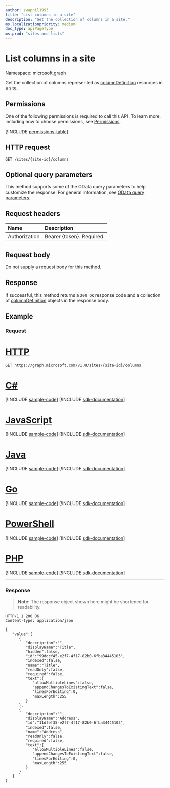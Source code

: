 ```yaml
---
author: swapnil1993
title: "List columns in a site"
description: "Get the collection of columns in a site."
ms.localizationpriority: medium
doc_type: apiPageType
ms.prod: "sites-and-lists"
---
```


# List columns in a site
Namespace: microsoft.graph


Get the collection of columns represented as [columnDefinition][columnDefinition] resources in a [site][site].

  

## Permissions

  

One of the following permissions is required to call this API. To learn more, including how to choose permissions, see [Permissions](/graph/permissions-reference).

  

<!-- { "blockType": "permissions", "name": "site_list_columns" } -->
[!INCLUDE [permissions-table](../includes/permissions/site-list-columns-permissions.md)]

  

## HTTP request

  
<!-- {
  "blockType": "ignored"
}
-->
```http
GET /sites/{site-id}/columns
```

  
## Optional query parameters
This method supports some of the OData query parameters to help customize the response. For general information, see [OData query parameters](/graph/query-parameters).

## Request headers
|Name|Description|
|:---|:---|
|Authorization|Bearer {token}. Required.|

## Request body
Do not supply a request body for this method.

## Response

If successful, this method returns a `200 OK` response code and a collection of [columnDefinition][] objects in the response body.

  

## Example

### Request


# [HTTP](#tab/http)
<!-- { "blockType": "request", "name": "get_columns_from_site" } -->
 

```msgraph-interactive
GET https://graph.microsoft.com/v1.0/sites/{site-id}/columns
```

# [C#](#tab/csharp)
[!INCLUDE [sample-code](../includes/snippets/csharp/get-columns-from-site-csharp-snippets.md)]
[!INCLUDE [sdk-documentation](../includes/snippets/snippets-sdk-documentation-link.md)]

# [JavaScript](#tab/javascript)
[!INCLUDE [sample-code](../includes/snippets/javascript/get-columns-from-site-javascript-snippets.md)]
[!INCLUDE [sdk-documentation](../includes/snippets/snippets-sdk-documentation-link.md)]

# [Java](#tab/java)
[!INCLUDE [sample-code](../includes/snippets/java/get-columns-from-site-java-snippets.md)]
[!INCLUDE [sdk-documentation](../includes/snippets/snippets-sdk-documentation-link.md)]

# [Go](#tab/go)
[!INCLUDE [sample-code](../includes/snippets/go/get-columns-from-site-go-snippets.md)]
[!INCLUDE [sdk-documentation](../includes/snippets/snippets-sdk-documentation-link.md)]

# [PowerShell](#tab/powershell)
[!INCLUDE [sample-code](../includes/snippets/powershell/get-columns-from-site-powershell-snippets.md)]
[!INCLUDE [sdk-documentation](../includes/snippets/snippets-sdk-documentation-link.md)]

# [PHP](#tab/php)
[!INCLUDE [sample-code](../includes/snippets/php/get-columns-from-site-php-snippets.md)]
[!INCLUDE [sdk-documentation](../includes/snippets/snippets-sdk-documentation-link.md)]

---

### Response
>**Note:** The response object shown here might be shortened for readability.
<!-- {
  "blockType": "response",
  "truncated": true,
  "@odata.type": "microsoft.graph.columnDefinition",
  "isCollection": true
}
-->  

```http
HTTP/1.1 200 OK
Content-type: application/json

{
   "value":[
      {
         "description":"",
         "displayName":"Title",
         "hidden":false,
         "id":"99ddcf45-e2f7-4f17-82b0-6fba34445103",
         "indexed":false,
         "name":"Title",
         "readOnly":false,
         "required":false,
         "text":{
            "allowMultipleLines":false,
            "appendChangesToExistingText":false,
            "linesForEditing":0,
            "maxLength":255
         }
      },
      {
         "description":"",
         "displayName":"Address",
         "id":"11dfef35-e2f7-4f17-82b0-6fba34445103",
         "indexed":false,
         "name":"Address",
         "readOnly":false,
         "required":false,
         "text":{
            "allowMultipleLines":false,
            "appendChangesToExistingText":false,
            "linesForEditing":0,
            "maxLength":255
         }
      }
   ]
}
```

  

[columnDefinition]: ../resources/columnDefinition.md
[site]: ../resources/site.md
 
